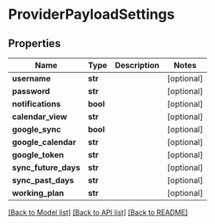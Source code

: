 # ProviderPayloadSettings

## Properties
Name | Type | Description | Notes
------------ | ------------- | ------------- | -------------
**username** | **str** |  | [optional] 
**password** | **str** |  | [optional] 
**notifications** | **bool** |  | [optional] 
**calendar_view** | **str** |  | [optional] 
**google_sync** | **bool** |  | [optional] 
**google_calendar** | **str** |  | [optional] 
**google_token** | **str** |  | [optional] 
**sync_future_days** | **str** |  | [optional] 
**sync_past_days** | **str** |  | [optional] 
**working_plan** | **str** |  | [optional] 

[[Back to Model list]](../README.md#documentation-for-models) [[Back to API list]](../README.md#documentation-for-api-endpoints) [[Back to README]](../README.md)

